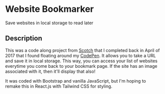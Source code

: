 # Website Bookmarker

Save websites in local storage to read later

## Description

This was a code along project from [Scotch](https://scotch.io) that I completed back in April of 2017 that I found floating around my [CodePen](https://codepen.io/https://codepen.io/ritabradley_dev). It allows you to take a URL and save it in local storage. This way, you can access your list of websites everytime you come back to your bookmark page. If the site has an image associated with it, then it'll display that also!

It was coded with Bootstrap and vanilla JavaScript, but I'm hoping to remake this in React.js with Tailwind CSS for styling.
